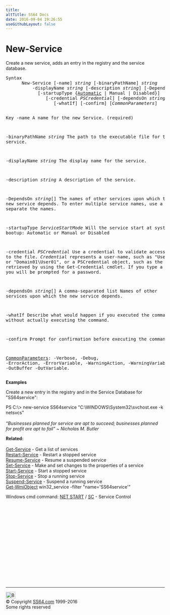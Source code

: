 ```yaml
---
title:
altTitle: SS64 Docs
date: 2016-09-04 19:26:55
useGithubLayout: false
---
```

<!-- #BeginLibraryItem "/Library/head_ps.lbi" --><!-- #EndLibraryItem --><h1>New-Service</h1> 
<p>Create a new service, adds an entry in the registry and the service database.</p>
<pre>Syntax
      New-Service [-name] <i>string</i> [-binaryPathName] <i>string</i> 
          -displayName <i>string</i> [-description <i>string</i>] [-DependsOn <i>string</i>[]]
            [-startupType {<u>Automatic</u> | Manual | Disabled}] 
               [-credential <i>PSCredential</i>] [-dependsOn <i>string</i>[]] 
                  [-whatIf] [-confirm] [<i>CommonParameters</i>]

Key
   -name
       A name for the new Service. (required)
   
   -binaryPathName <i>string</i>
       The path to the executable file for the service.

   -displayName <i>string</i>
       The display name for the service.

   -description <i>string</i>
       A description of the service.

   -DependsOn <i>string</i>[]
       The names of other services upon which the new service depends.
       To enter multiple service names, use a comma to separate the names.

   -startupType <i>ServiceStartMode</i>
       Will the service start at system bootup: Automatic or Manual or Disabled

   -credential <i>PSCredential</i>
       Use a credential to validate access to the file. <i>Credential</i> represents
       a user-name, such as "User01" or "Domain01\User01", or a PSCredential
       object, such as the one retrieved by using the Get-Credential cmdlet.
       If you type a user name, you will be prompted for a password.

   -dependsOn <i>string</i>[]
       A comma-separated list Names of other services upon which
       the new service depends.

   -whatIf
       Describe what would happen if you executed the command without
       actually executing the command.

   -confirm
       Prompt for confirmation before executing the command.

   <a href="common.html">CommonParameters</a>:
       -Verbose, -Debug, -ErrorAction, -ErrorVariable, -WarningAction, -WarningVariable,
       -OutBuffer -OutVariable.</pre>
<p><b>Examples</b></p>
<p>Create a new entry in the registry and in the Service Database for "SS64service":</p>
<p><span class="code">PS C:\&gt; new-service SS64service "C:\WINDOWS\System32\svchost.exe -k netsvcs"</span><br>
<br>
<i class="quote">“Businesses planned for service are apt to succeed; businesses planned for profit are apt to fail” ~ Nicholas M. Butler</i></p>
<p><b>Related:</b><br>
<br><a href="get-service.html">Get-Service</a> - Get a list of services<br>
<a href="restart-service.html">
Restart-Service</a> - Restart a stopped service <a href="resume-service.html"><br>
Resume-Service</a> - Resume a suspended service <a href="set-service.html"><br>
Set-Service</a> - Make and set changes to the properties of a service <a href="start-service.html"><br>
Start-Service</a> - Start a stopped service <a href="stop-service.html"><br>
Stop-Service</a> - Stop a running service <a href="suspend-service.html"><br>
Suspend-Service</a> - Suspend a running service<br>
<a href="get-wmiobject.html">Get-WmiObject</a> win32_service -filter "name='SS64service'"<br>

Windows cmd command: <a href="../nt/net.html">NET START</a> / <a href="../nt/sc.html">SC</a> - Service Control</p><!-- #BeginLibraryItem "/Library/foot_ps.lbi" --><p>
<!-- PowerShell300 -->
<ins class="adsbygoogle" style="display:inline-block;width:300px;height:250px" data-ad-client="ca-pub-6140977852749469" data-ad-slot="6253539900"></ins>
<script>
(adsbygoogle = window.adsbygoogle || []).push({});
</script></p>
<hr>
<div id="bl" class="footer"><a href="new-service.html#"><img src="../images/top.png" width="30" height="22" alt="Back to the Top"></a></div>
<div id="br" class="footer, tagline">© Copyright <a href="../index.html">SS64.com</a> 1999-2016<br>
Some rights reserved</div><!-- #EndLibraryItem -->

